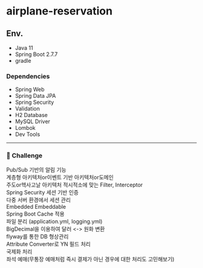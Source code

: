 # airplane-reservation

## Env.

- Java 11
- Spring Boot 2.7.7
- gradle

### Dependencies
- Spring Web
- Spring Data JPA
- Spring Security
- Validation
- H2 Database
- MySQL Driver
- Lombok
- Dev Tools

---

### 🚗 Challenge
Pub/Sub 기반의 알림 기능<br/>
계층형 아키텍처or이벤트 기반 아키텍처or도메인 <br/>주도or헥사고날 아키텍처
적시적소에 맞는 Filter, Interceptor<br/>
Spring Security 세션 기반 인증<br/>
다중 서버 환경에서 세션 관리<br/>
Embedded Embeddable<br/>
Spring Boot Cache 적용<br/>
파일 분리 (application.yml, logging.yml)<br/>
BigDecimal을 이용하여 달러 <-> 원화 변환<br/>
flyway를 통한 DB 형상관리<br/>
Attribute Converter로 YN 필드 처리<br/>
국제화 처리<br/>
좌석 예매(무통장 예매처럼 즉시 결제가 아닌 경우에 대한 처리도 고민해보기)